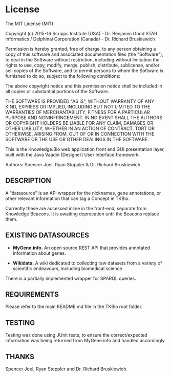 # License

The MIT License (MIT)

Copyright (c) 2015-16 Scripps Institute (USA) - Dr. Benjamin Good
                      STAR Informatics / Delphinai Corporation (Canada) - Dr. Richard Bruskiewich

Permission is hereby granted, free of charge, to any person obtaining a copy
of this software and associated documentation files (the "Software"), to deal
in the Software without restriction, including without limitation the rights
to use, copy, modify, merge, publish, distribute, sublicense, and/or sell
copies of the Software, and to permit persons to whom the Software is
furnished to do so, subject to the following conditions:

The above copyright notice and this permission notice shall be included in
all copies or substantial portions of the Software.

THE SOFTWARE IS PROVIDED "AS IS", WITHOUT WARRANTY OF ANY KIND, EXPRESS OR
IMPLIED, INCLUDING BUT NOT LIMITED TO THE WARRANTIES OF MERCHANTABILITY,
FITNESS FOR A PARTICULAR PURPOSE AND NONINFRINGEMENT. IN NO EVENT SHALL THE
AUTHORS OR COPYRIGHT HOLDERS BE LIABLE FOR ANY CLAIM, DAMAGES OR OTHER
LIABILITY, WHETHER IN AN ACTION OF CONTRACT, TORT OR OTHERWISE, ARISING FROM,
OUT OF OR IN CONNECTION WITH THE SOFTWARE OR THE USE OR OTHER DEALINGS IN
THE SOFTWARE.
 
This is the Knowledge.Bio web application front end GUI presentation layer, 
built with the Java Vaadin (Designer) User Interface framework.
 
Authors: Spencer Joel, Ryan Stoppler & Dr. Richard Bruskiewich

## DESCRIPTION

A “datasource” is an API wrapper for the nicknames, gene annotations, or other relevant information that can tag a Concept in TKBio.

Currently these are accessed inline in the front-end, separate from Knowledge Beacons. It is awaiting deprecation until the Beacons replace them.

## EXISTING DATASOURCES

* **MyGene.info.** An open source REST API that provides annotated information about genes.

* **Wikidata.** A wiki dedicated to collecting raw datasets from a variety of scientific endeavours, including biomedical science.

There is a partially implemented wrapper for SPARQL queries.

## REQUIREMENTS
Please refer to the main README.md file in the TKBio root folder.

## TESTING
Testing was done using JUnit tests, to ensure the correct/expected information was being returned from MyGene.info and handled accordingly

## THANKS
Spencer Joel, Ryan Stoppler and Dr. Richard Bruskiewich.